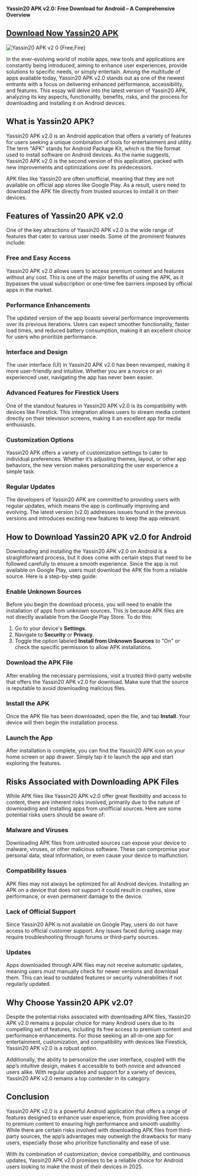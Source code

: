 **Yassin20 APK v2.0: Free Download for Android – A Comprehensive Overview**

## [Download Now Yassin20 APK](https://www.apkbros.com/yassin20-apk/)

![Yassin20 APK v2 0 {Free,Fire}](https://github.com/user-attachments/assets/85c7c1b3-303d-41ec-a390-4e2b64786570)

In the ever-evolving world of mobile apps, new tools and applications are constantly being introduced, aiming to enhance user experiences, provide solutions to specific needs, or simply entertain. Among the multitude of apps available today, Yassin20 APK v2.0 stands out as one of the newest entrants with a focus on delivering enhanced performance, accessibility, and features. This essay will delve into the latest version of Yassin20 APK, analyzing its key aspects, functionality, benefits, risks, and the process for downloading and installing it on Android devices.

## What is Yassin20 APK?

Yassin20 APK v2.0 is an Android application that offers a variety of features for users seeking a unique combination of tools for entertainment and utility. The term "APK" stands for Android Package Kit, which is the file format used to install software on Android devices. As the name suggests, Yassin20 APK v2.0 is the second version of this application, packed with new improvements and optimizations over its predecessors.

APK files like Yassin20 are often unofficial, meaning that they are not available on official app stores like Google Play. As a result, users need to download the APK file directly from trusted sources to install it on their devices.

## Features of Yassin20 APK v2.0

One of the key attractions of Yassin20 APK v2.0 is the wide range of features that cater to various user needs. Some of the prominent features include:

### Free and Easy Access
Yassin20 APK v2.0 allows users to access premium content and features without any cost. This is one of the major benefits of using the APK, as it bypasses the usual subscription or one-time fee barriers imposed by official apps in the market.

### Performance Enhancements
The updated version of the app boasts several performance improvements over its previous iterations. Users can expect smoother functionality, faster load times, and reduced battery consumption, making it an excellent choice for users who prioritize performance.

### Interface and Design
The user interface (UI) in Yassin20 APK v2.0 has been revamped, making it more user-friendly and intuitive. Whether you are a novice or an experienced user, navigating the app has never been easier.

### Advanced Features for Firestick Users
One of the standout features in Yassin20 APK v2.0 is its compatibility with devices like Firestick. This integration allows users to stream media content directly on their television screens, making it an excellent app for media enthusiasts.

### Customization Options
Yassin20 APK offers a variety of customization settings to cater to individual preferences. Whether it’s adjusting themes, layout, or other app behaviors, the new version makes personalizing the user experience a simple task.

### Regular Updates
The developers of Yassin20 APK are committed to providing users with regular updates, which means the app is continually improving and evolving. The latest version (v2.0) addresses issues found in the previous versions and introduces exciting new features to keep the app relevant.

## How to Download Yassin20 APK v2.0 for Android

Downloading and installing the Yassin20 APK v2.0 on Android is a straightforward process, but it does come with certain steps that need to be followed carefully to ensure a smooth experience. Since the app is not available on Google Play, users must download the APK file from a reliable source. Here is a step-by-step guide:

### Enable Unknown Sources
Before you begin the download process, you will need to enable the installation of apps from unknown sources. This is because APK files are not directly available from the Google Play Store. To do this:

1. Go to your device's **Settings**.
2. Navigate to **Security** or **Privacy**.
3. Toggle the option labeled **Install from Unknown Sources** to "On" or check the specific permission to allow APK installations.

### Download the APK File
After enabling the necessary permissions, visit a trusted third-party website that offers the Yassin20 APK v2.0 for download. Make sure that the source is reputable to avoid downloading malicious files.

### Install the APK
Once the APK file has been downloaded, open the file, and tap **Install**. Your device will then begin the installation process.

### Launch the App
After installation is complete, you can find the Yassin20 APK icon on your home screen or app drawer. Simply tap it to launch the app and start exploring the features.

## Risks Associated with Downloading APK Files

While APK files like Yassin20 APK v2.0 offer great flexibility and access to content, there are inherent risks involved, primarily due to the nature of downloading and installing apps from unofficial sources. Here are some potential risks users should be aware of:

### Malware and Viruses
Downloading APK files from untrusted sources can expose your device to malware, viruses, or other malicious software. These can compromise your personal data, steal information, or even cause your device to malfunction.

### Compatibility Issues
APK files may not always be optimized for all Android devices. Installing an APK on a device that does not support it could result in crashes, slow performance, or even permanent damage to the device.

### Lack of Official Support
Since Yassin20 APK is not available on Google Play, users do not have access to official customer support. Any issues faced during usage may require troubleshooting through forums or third-party sources.

### Updates
Apps downloaded through APK files may not receive automatic updates, meaning users must manually check for newer versions and download them. This can lead to outdated features or security vulnerabilities if not regularly updated.

## Why Choose Yassin20 APK v2.0?

Despite the potential risks associated with downloading APK files, Yassin20 APK v2.0 remains a popular choice for many Android users due to its compelling set of features, including its free access to premium content and performance enhancements. For those seeking an all-in-one app for entertainment, customization, and compatibility with devices like Firestick, Yassin20 APK v2.0 is a robust option.

Additionally, the ability to personalize the user interface, coupled with the app’s intuitive design, makes it accessible to both novice and advanced users alike. With regular updates and support for a variety of devices, Yassin20 APK v2.0 remains a top contender in its category.

## Conclusion

Yassin20 APK v2.0 is a powerful Android application that offers a range of features designed to enhance user experience, from providing free access to premium content to ensuring high performance and smooth usability. While there are certain risks involved with downloading APK files from third-party sources, the app’s advantages may outweigh the drawbacks for many users, especially those who prioritize functionality and ease of use.

With its combination of customization, device compatibility, and continuous updates, Yassin20 APK v2.0 promises to be a reliable choice for Android users looking to make the most of their devices in 2025.
